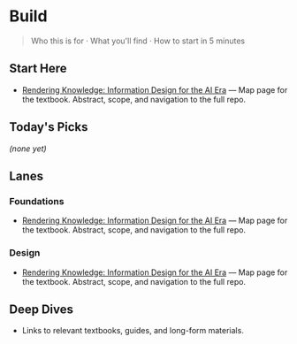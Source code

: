 # Build

> Who this is for · What you'll find · How to start in 5 minutes

## Start Here
<!-- START:START-HERE -->
- [Rendering Knowledge: Information Design for the AI Era](/textbooks/rendering-knowledge/index.md) — Map page for the textbook. Abstract, scope, and navigation to the full repo.
<!-- END:START-HERE -->

## Today's Picks
<!-- START:TODAY -->
_(none yet)_
<!-- END:TODAY -->

## Lanes
<!-- START:LANES -->
### Foundations
- [Rendering Knowledge: Information Design for the AI Era](/textbooks/rendering-knowledge/index.md) — Map page for the textbook. Abstract, scope, and navigation to the full repo.

### Design
- [Rendering Knowledge: Information Design for the AI Era](/textbooks/rendering-knowledge/index.md) — Map page for the textbook. Abstract, scope, and navigation to the full repo.
<!-- END:LANES -->

## Deep Dives
- Links to relevant textbooks, guides, and long-form materials.
